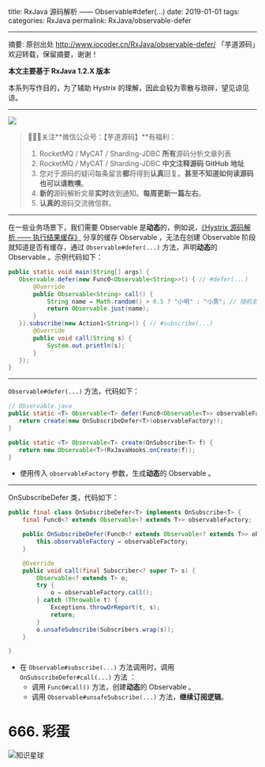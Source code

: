 title: RxJava 源码解析 —— Observable#defer(...)
date: 2019-01-01
tags:
categories: RxJava
permalink: RxJava/observable-defer

-------

摘要: 原创出处 http://www.iocoder.cn/RxJava/observable-defer/ 「芋道源码」欢迎转载，保留摘要，谢谢！

**本文主要基于 RxJava 1.2.X 版本**  

本系列写作目的，为了辅助 Hystrix 的理解，因此会较为零散与琐碎，望见谅见谅。

-------

![](http://www.iocoder.cn/images/common/wechat_mp_2018_05_18.jpg)

> 🙂🙂🙂关注**微信公众号：【芋道源码】**有福利：  
> 1. RocketMQ / MyCAT / Sharding-JDBC **所有**源码分析文章列表  
> 2. RocketMQ / MyCAT / Sharding-JDBC **中文注释源码 GitHub 地址**  
> 3. 您对于源码的疑问每条留言**都**将得到**认真**回复。**甚至不知道如何读源码也可以请教噢**。  
> 4. **新的**源码解析文章**实时**收到通知。**每周更新一篇左右**。  
> 5. **认真的**源码交流微信群。

-------

在一些业务场景下，我们需要 Observable 是**动态**的，例如说，[《Hystrix 源码解析 —— 执行结果缓存》](http://www.iocoder.cn/Hystrix/command-execute-result-cache/?self) 分享的缓存 Observable ，无法在创建 Observable 阶段就知道是否有缓存，通过 `Observable#defer(...)` 方法，声明**动态**的 Observable 。示例代码如下：

```Java
public static void main(String[] args) {
   Observable.defer(new Func0<Observable<String>>() { // #defer(...)
       @Override
       public Observable<String> call() {
           String name = Math.random() > 0.5 ? "小明" : "小贾"; // 随机名字
           return Observable.just(name);
       }
   }).subscribe(new Action1<String>() { // #subscribe(...)
       @Override
       public void call(String s) {
           System.out.println(s);
       }
   });
}
```

-------

`Observable#defer(...)` 方法，代码如下：

```Java
// Observable.java
public static <T> Observable<T> defer(Func0<Observable<T>> observableFactory) {
   return create(new OnSubscribeDefer<T>(observableFactory));
}

public static <T> Observable<T> create(OnSubscribe<T> f) {
   return new Observable<T>(RxJavaHooks.onCreate(f));
}
```

* 使用传入 `observableFactory` 参数，生成**动态**的 Observable 。  

-------

OnSubscribeDefer 类，代码如下：

```Java
public final class OnSubscribeDefer<T> implements OnSubscribe<T> {
    final Func0<? extends Observable<? extends T>> observableFactory;

    public OnSubscribeDefer(Func0<? extends Observable<? extends T>> observableFactory) {
        this.observableFactory = observableFactory;
    }

    @Override
    public void call(final Subscriber<? super T> s) {
        Observable<? extends T> o;
        try {
            o = observableFactory.call();
        } catch (Throwable t) {
            Exceptions.throwOrReport(t, s);
            return;
        }
        o.unsafeSubscribe(Subscribers.wrap(s));
    }

}
```

* 在 `Observable#subscribe(...)` 方法调用时，调用 `OnSubscribeDefer#call(...)` 方法 ：
    * 调用 `Func0#call()` 方法，创建**动态**的 Observable 。
    * 调用 `Observable#unsafeSubscribe(...)` 方法，**继续订阅逻辑**。

# 666. 彩蛋

![知识星球](http://www.iocoder.cn/images/Architecture/2017_12_29/01.png)


